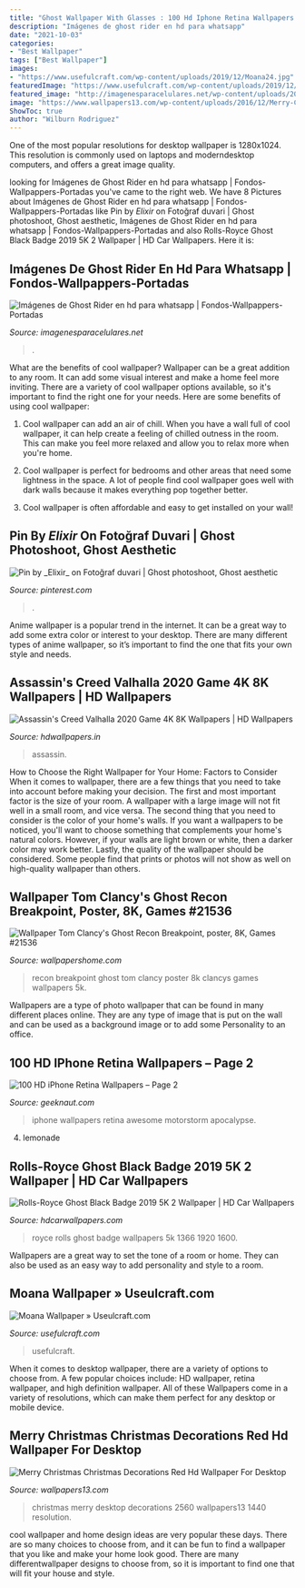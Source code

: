 ```yaml
---
title: "Ghost Wallpaper With Glasses : 100 Hd Iphone Retina Wallpapers – Page 2"
description: "Imágenes de ghost rider en hd para whatsapp"
date: "2021-10-03"
categories:
- "Best Wallpaper"
tags: ["Best Wallpaper"]
images:
- "https://www.usefulcraft.com/wp-content/uploads/2019/12/Moana24.jpg"
featuredImage: "https://www.usefulcraft.com/wp-content/uploads/2019/12/Moana24.jpg"
featured_image: "http://imagenesparacelulares.net/wp-content/uploads/2014/10/imagenes-de-Ghost-Rider-en-hd12.jpg"
image: "https://www.wallpapers13.com/wp-content/uploads/2016/12/Merry-Christmas-Christmas-decorations-red-HD-Wallpaper-for-Desktop-2560x1440.jpg"
ShowToc: true
author: "Wilburn Rodriguez"
---
```



One of the most popular resolutions for desktop wallpaper is 1280x1024. This resolution is commonly used on laptops and moderndesktop computers, and offers a great image quality.

	

		
looking for Imágenes de Ghost Rider en hd para whatsapp | Fondos-Wallpappers-Portadas you've came to the right web. We have 8 Pictures about Imágenes de Ghost Rider en hd para whatsapp | Fondos-Wallpappers-Portadas like Pin by _Elixir_ on Fotoğraf duvari | Ghost photoshoot, Ghost aesthetic, Imágenes de Ghost Rider en hd para whatsapp | Fondos-Wallpappers-Portadas and also Rolls-Royce Ghost Black Badge 2019 5K 2 Wallpaper | HD Car Wallpapers. Here it is:
		
    
## Imágenes De Ghost Rider En Hd Para Whatsapp | Fondos-Wallpappers-Portadas

<img loading=lazy src="http://imagenesparacelulares.net/wp-content/uploads/2014/10/imagenes-de-Ghost-Rider-en-hd12.jpg" onerror="this.onerror=null;this.src='https://tse3.mm.bing.net/th?id=OIP.r-3aHSx9RSaFMeBmVAeHfQHaEK&amp;pid=15.1';" alt="Imágenes de Ghost Rider en hd para whatsapp | Fondos-Wallpappers-Portadas">

_Source: imagenesparacelulares.net_

>. 

	

What are the benefits of cool wallpaper?
Wallpaper can be a great addition to any room. It can add some visual interest and make a home feel more inviting. There are a variety of cool wallpaper options available, so it's important to find the right one for your needs. Here are some benefits of using cool wallpaper: 
1. Cool wallpaper can add an air of chill. When you have a wall full of cool wallpaper, it can help create a feeling of chilled outness in the room. This can make you feel more relaxed and allow you to relax more when you're home. 

2. Cool wallpaper is perfect for bedrooms and other areas that need some lightness in the space. A lot of people find cool wallpaper goes well with dark walls because it makes everything pop together better. 

3. Cool wallpaper is often affordable and easy to get installed on your wall!

    
## Pin By _Elixir_ On Fotoğraf Duvari | Ghost Photoshoot, Ghost Aesthetic

<img loading=lazy src="https://i.pinimg.com/736x/17/1c/f9/171cf9ae284623524969f843c09d6879.jpg" onerror="this.onerror=null;this.src='https://tse4.mm.bing.net/th?id=OIP.Pza_ziou8yO4cQl0f07NwAHaJ3&amp;pid=15.1';" alt="Pin by _Elixir_ on Fotoğraf duvari | Ghost photoshoot, Ghost aesthetic">

_Source: pinterest.com_

>. 

	

Anime wallpaper is a popular trend in the internet. It can be a great way to add some extra color or interest to your desktop. There are many different types of anime wallpaper, so it’s important to find the one that fits your own style and needs.

    
## Assassin&#039;s Creed Valhalla 2020 Game 4K 8K Wallpapers | HD Wallpapers

<img loading=lazy src="https://www.hdwallpapers.in/download/assassins_creed_valhalla_2020_game_4k_8k-1280x720.jpg" onerror="this.onerror=null;this.src='https://tse4.mm.bing.net/th?id=OIP.cPNpf1637Yvo2Lak5LUJ-AHaEK&amp;pid=15.1';" alt="Assassin&#039;s Creed Valhalla 2020 Game 4K 8K Wallpapers | HD Wallpapers">

_Source: hdwallpapers.in_

>assassin. 

	

How to Choose the Right Wallpaper for Your Home: Factors to Consider
When it comes to wallpaper, there are a few things that you need to take into account before making your decision. The first and most important factor is the size of your room. A wallpaper with a large image will not fit well in a small room, and vice versa. 
The second thing that you need to consider is the color of your home's walls. If you want a wallpapers to be noticed, you'll want to choose something that complements your home's natural colors. However, if your walls are light brown or white, then a darker color may work better. 
Lastly, the quality of the wallpaper should be considered. Some people find that prints or photos will not show as well on high-quality wallpaper than others.

    
## Wallpaper Tom Clancy&#039;s Ghost Recon Breakpoint, Poster, 8K, Games #21536

<img loading=lazy src="https://wallpapershome.com/images/wallpapers/tom-clancy-039-s-ghost-recon-breakpoint-5120x2880-tom-clancys-ghost-recon-breakpoint-poster-8k-21536.jpg" onerror="this.onerror=null;this.src='https://tse3.mm.bing.net/th?id=OIP.FXE--t-iK7cuOYaZSmp4LQHaEK&amp;pid=15.1';" alt="Wallpaper Tom Clancy&#039;s Ghost Recon Breakpoint, poster, 8K, Games #21536">

_Source: wallpapershome.com_

>recon breakpoint ghost tom clancy poster 8k clancys games wallpapers 5k. 

	



Wallpapers are a type of photo wallpaper that can be found in many different places online. They are any type of image that is put on the wall and can be used as a background image or to add some Personality to an office.

    
## 100 HD IPhone Retina Wallpapers – Page 2

<img loading=lazy src="http://www.geeknaut.com/images/2010/09/awesome_iphone_wallpaper.jpg" onerror="this.onerror=null;this.src='https://tse1.mm.bing.net/th?id=OIP.xK236CkI15gjl2XPiX9EHQHaLH&amp;pid=15.1';" alt="100 HD iPhone Retina Wallpapers – Page 2">

_Source: geeknaut.com_

>iphone wallpapers retina awesome motorstorm apocalypse. 

	

4. lemonade 

    
## Rolls-Royce Ghost Black Badge 2019 5K 2 Wallpaper | HD Car Wallpapers

<img loading=lazy src="https://www.hdcarwallpapers.com/download/rolls_royce_ghost_black_badge_2019_5k_2-1366x768.jpg" onerror="this.onerror=null;this.src='https://tse3.mm.bing.net/th?id=OIP.RUmHODnhug6KwqU84dZj_AHaEK&amp;pid=15.1';" alt="Rolls-Royce Ghost Black Badge 2019 5K 2 Wallpaper | HD Car Wallpapers">

_Source: hdcarwallpapers.com_

>royce rolls ghost badge wallpapers 5k 1366 1920 1600. 

	

Wallpapers are a great way to set the tone of a room or home. They can also be used as an easy way to add personality and style to a room.

    
## Moana Wallpaper » Useulcraft.com

<img loading=lazy src="https://www.usefulcraft.com/wp-content/uploads/2019/12/Moana24.jpg" onerror="this.onerror=null;this.src='https://tse2.mm.bing.net/th?id=OIP.SIeWeIsVkFzYudpOz3k_9QHaL2&amp;pid=15.1';" alt="Moana Wallpaper » Useulcraft.com">

_Source: usefulcraft.com_

>usefulcraft. 

	

When it comes to desktop wallpaper, there are a variety of options to choose from. A few popular choices include: HD wallpaper, retina wallpaper, and high definition wallpaper. All of these Wallpapers come in a variety of resolutions, which can make them perfect for any desktop or mobile device. 

    
## Merry Christmas Christmas Decorations Red Hd Wallpaper For Desktop

<img loading=lazy src="https://www.wallpapers13.com/wp-content/uploads/2016/12/Merry-Christmas-Christmas-decorations-red-HD-Wallpaper-for-Desktop-2560x1440.jpg" onerror="this.onerror=null;this.src='https://tse4.mm.bing.net/th?id=OIP.ccDH5nNZJ1NMw3oYb9_DsgHaEK&amp;pid=15.1';" alt="Merry Christmas Christmas Decorations Red Hd Wallpaper For Desktop">

_Source: wallpapers13.com_

>christmas merry desktop decorations 2560 wallpapers13 1440 resolution. 

	

cool wallpaper and home design ideas are very popular these days. There are so many choices to choose from, and it can be fun to find a wallpaper that you like and make your home look good. There are many differentwallpaper designs to choose from, so it is important to find one that will fit your house and style.


